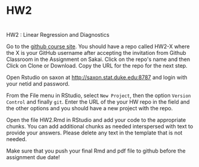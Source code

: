 # HW2
# 
HW2 : Linear Regression and Diagnostics

Go to the [github course site](http://github.com/STA521-F18). You should have a repo called HW2-X where the X is your GitHub username after accepting the invitation from Github Classroom in the Assignment on Sakai.  Click on the repo's name and then Click on Clone or Download.  Copy the URL for the repo for the next step.

Open Rstudio on saxon at http://saxon.stat.duke.edu:8787 and login with your netid and password.

From the File menu in RStudio, select `New Project`, then the option `Version Control` and finally `git`.  Enter the URL of the your HW repo in the field and the other options and you should have a new project with the repo.   

Open the file HW2.Rmd in RStudio and add your code to the appropriate chunks.   You can add additional chunks as needed interspersed with text to provide your answers.  Please delete any text in the template that is not needed.

Make sure that you push your final Rmd and pdf file to github before the assignment due date!
